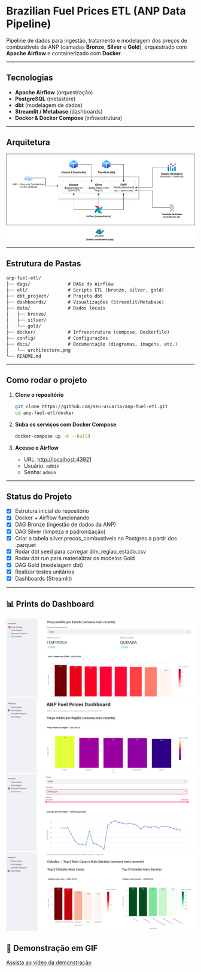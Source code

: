 # Brazilian Fuel Prices ETL (ANP Data Pipeline)

Pipeline de dados para ingestão, tratamento e modelagem dos preços de combustíveis da ANP (camadas **Bronze**, **Silver** e **Gold**), orquestrado com **Apache Airflow** e containerizado com **Docker**.

---

## Tecnologias
- **Apache Airflow** (orquestração)
- **PostgreSQL** (metastore)
- **dbt** (modelagem de dados)
- **Streamlit / Metabase** (dashboards)
- **Docker & Docker Compose** (infraestrutura)

---

## Arquitetura

![Arquitetura do Projeto](docs/architeture.png)

---

## Estrutura de Pastas
```
anp-fuel-etl/
├── dags/              # DAGs do Airflow
├── etl/               # Scripts ETL (bronze, silver, gold)
├── dbt_project/       # Projeto dbt
├── dashboards/        # Visualizações (Streamlit/Metabase)
├── data/              # Dados locais
│   ├── bronze/
│   ├── silver/
│   └── gold/
├── docker/            # Infraestrutura (compose, Dockerfile)
├── config/            # Configurações
├── docs/              # Documentação (diagramas, imagens, etc.)
│   └── architecture.png
└── README.md
```

---

## Como rodar o projeto

1. **Clone o repositório**
   ```bash
   git clone https://github.com/seu-usuario/anp-fuel-etl.git
   cd anp-fuel-etl/docker
   ```

2. **Suba os serviços com Docker Compose**
   ```bash
   docker-compose up -d --build
   ```

3. **Acesse o Airflow**
   - URL: [http://localhost:43921](http://localhost:43921)  
   - Usuário: `admin`  
   - Senha: `admin`

---

## Status do Projeto
- [x] Estrutura inicial do repositório
- [x] Docker + Airflow funcionando
- [x] DAG Bronze (ingestão de dados da ANP)
- [x] DAG Silver (limpeza e padronização)
- [x] Criar a tabela silver.precos_combustiveis no Postgres a partir dos .parquet
- [x] Rodar dbt seed para carregar dim_regiao_estado.csv
- [x] Rodar dbt run para materializar os modelos Gold
- [x] DAG Gold (modelagem dbt)
- [x] Realizar testes unitários
- [x] Dashboards (Streamlit)

---

## 📊 Prints do Dashboard
![Dashboards do Projeto](docs/por_estado.png)
![Dashboards do Projeto](docs/por_regiao.png)
![Dashboards do Projeto](docs/evolucao_temporal.png)
![Dashboards do Projeto](docs/top_cidades.png)

## 🎥 Demonstração em GIF
[Assista ao vídeo da demonstração](docs/video_projeto.mp4)